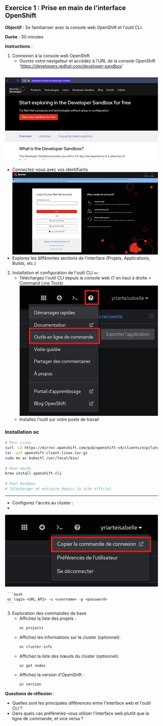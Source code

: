 ## Exercice 1 : Prise en main de l'interface OpenShift

**Objectif** : Se familiariser avec la console web OpenShift et l'outil CLI.

**Durée** : 30 minutes

**Instructions** :

1. Connexion à la console web OpenShift
   - Ouvrez votre navigateur et accédez à l'URL de la console OpenShift 'https://developers.redhat.com/developer-sandbox'
  
  ![alt text](image-4.png)
---
   - Connectez-vous avec vos identifiants
  ![alt text](image-6.png)
   - Explorez les différentes sections de l'interface (Projets, Applications, Builds, etc.)

2. Installation et configuration de l'outil CLI `oc`
   - Téléchargez l'outil CLI depuis la console web (? en haut à droite > Command Line Tools)
  ![alt text](image-1.png)
   - Installez l'outil sur votre poste de travail
### **Installation oc**  
```bash
# Pour Linux
curl -LO https://mirror.openshift.com/pub/openshift-v4/clients/ocp/latest/openshift-client-linux.tar.gz
tar -xzf openshift-client-linux.tar.gz
sudo mv oc kubectl /usr/local/bin/

# Pour macOS
brew install openshift-cli

# Pour Windows
# Télécharger et extraire depuis le site officiel
```

---

   - Configurez l'accès au cluster :
   - 
  ![alt text](image.png)
  
     ```bash
     oc login <URL_API> -u <username> -p <password>
     ```

3. Exploration des commandes de base
   - Affichez la liste des projets :
     ```bash
     oc projects
     ```
   - Affichez les informations sur le cluster (optionnel):
     ```bash
     oc cluster-info
     ```
   - Affichez la liste des nœuds du cluster (optionnel):
     ```bash
     oc get nodes
     ```
   - Affichez la version d'OpenShift :
     ```bash
     oc version
     ```

**Questions de réflexion** :
- Quelles sont les principales différences entre l'interface web et l'outil CLI ?
- Dans quels cas préféreriez-vous utiliser l'interface web plutôt que la ligne de commande, et vice versa ?